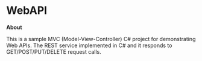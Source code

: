 # WebAPI

**About**

This is a sample MVC (Model-View-Controller) C# project for demonstrating Web APIs. The REST service implemented in C# and it responds to GET/POST/PUT/DELETE request calls.
